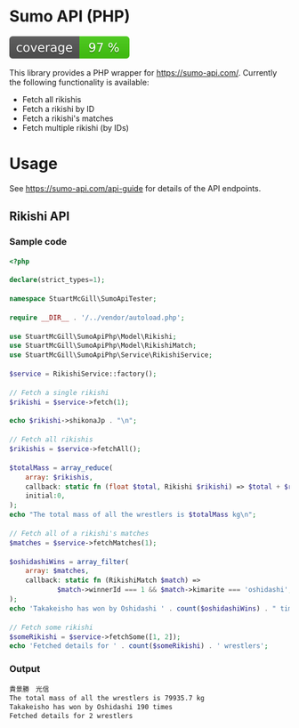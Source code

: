 # Sumo API (PHP)

![Code coverage badge](https://github.com/stuartmcgill/sumoapi-php/blob/image-data/coverage.svg)

This library provides a PHP wrapper for https://sumo-api.com/. Currently the following functionality
is available:

- Fetch all rikishis
- Fetch a rikishi by ID
- Fetch a rikishi's matches
- Fetch multiple rikishi (by IDs)

# Usage

See https://sumo-api.com/api-guide for details of the API endpoints.

## Rikishi API

### Sample code

```php
<?php

declare(strict_types=1);

namespace StuartMcGill\SumoApiTester;

require __DIR__ . '/../vendor/autoload.php';

use StuartMcGill\SumoApiPhp\Model\Rikishi;
use StuartMcGill\SumoApiPhp\Model\RikishiMatch;
use StuartMcGill\SumoApiPhp\Service\RikishiService;

$service = RikishiService::factory();

// Fetch a single rikishi 
$rikishi = $service->fetch(1);

echo $rikishi->shikonaJp . "\n";

// Fetch all rikishis
$rikishis = $service->fetchAll();

$totalMass = array_reduce(
    array: $rikishis,
    callback: static fn (float $total, Rikishi $rikishi) => $total + $rikishi->weight,
    initial:0,
);
echo "The total mass of all the wrestlers is $totalMass kg\n";

// Fetch all of a rikishi's matches
$matches = $service->fetchMatches(1);

$oshidashiWins = array_filter(
    array: $matches,
    callback: static fn (RikishiMatch $match) =>
            $match->winnerId === 1 && $match->kimarite === 'oshidashi',
);
echo 'Takakeisho has won by Oshidashi ' . count($oshidashiWins) . " times\n";

// Fetch some rikishi
$someRikishi = $service->fetchSome([1, 2]);
echo 'Fetched details for ' . count($someRikishi) . ' wrestlers';
```

### Output
```
貴景勝　光信
The total mass of all the wrestlers is 79935.7 kg
Takakeisho has won by Oshidashi 190 times
Fetched details for 2 wrestlers
```
